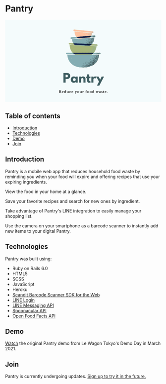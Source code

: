 # Pantry
![Pantry logo](https://github.com/zuccamia/pantry/blob/master/app/assets/images/cover.png)

## Table of contents
* [Introduction](#introduction)
* [Technologies](#technologies)
* [Demo](#demo)
* [Join](#join)

## Introduction
Pantry is a mobile web app that reduces household food waste by reminding you when your food will expire and offering recipes that use your expiring ingredients.

View the food in your home at a glance.

Save your favorite recipes and search for new ones by ingredient.

Take advantage of Pantry's LINE integration to easily manage your shopping list. 

Use the camera on your smartphone as a barcode scanner to instantly add new items to your digital Pantry.
	
## Technologies
Pantry was built using:
* Ruby on Rails 6.0
* HTML5
* SCSS
* JavaScript
* Heroku
* [Scandit Barcode Scanner SDK for the Web](https://docs.scandit.com/stable/web/)
* [LINE Login](https://developers.line.biz/en/services/line-login/)
* [LINE Messaging API](https://developers.line.biz/en/services/messaging-api/)
* [Spoonacular API](https://spoonacular.com/food-api/docs)
* [Open Food Facts API](https://world.openfoodfacts.org/data)

## Demo
[Watch](https://www.youtube.com/watch?v=Zl-D6htsWBA&t=3765s) the original Pantry demo from Le Wagon Tokyo's Demo Day in March 2021. 
	
## Join
Pantry is currently undergoing updates. [Sign up to try it in the future.](http://www.digitalpantry.me/)
